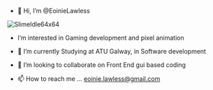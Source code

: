 - 👋 Hi, I’m @EoinieLawless

 ![SlimeIdle64x64](https://user-images.githubusercontent.com/98411506/215774773-d3561b97-9fd9-42d2-bf60-d1bd598b4ecf.gif) 
 - I’m interested in Gaming development and pixel animation

- 🌱 I’m currently Studying at ATU Galway, in Software development
- 💞️ I’m looking to collaborate on Front End gui based coding 
- 📫 How to reach me ... eoinie.lawless@gmail.com


<!---
EoinieLawless/EoinieLawless is a ✨ special ✨ repository because its `README.md` (this file) appears on your GitHub profile.
You can click the Preview link to take a look at your changes.
--->
